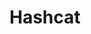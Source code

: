 ---
title: "Hashcat"
description: "Learn how to use Hashcat for advanced password recovery and security testing."
icon: "code"
draft: false
---